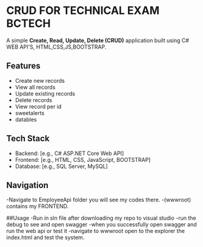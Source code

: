 # CRUD FOR TECHNICAL EXAM BCTECH

A simple **Create, Read, Update, Delete (CRUD)** application built using C# WEB API'S, HTML,CSS,JS,BOOTSTRAP.

## Features
- Create new records
- View all records
- Update existing records
- Delete records
- View record per id
- sweetalerts
- datables

## Tech Stack
- Backend: [e.g., C# ASP.NET Core Web API]
- Frontend: [e.g., HTML, CSS, JavaScript, BOOTSTRAP]
- Database: [e.g., SQL Server, MySQL]

## Navigation
-Navigate to EmployeeApi folder you will see my codes there.
-(wwwroot) contains my FRONTEND.

##Usage
-Run in sln file after downloading my repo to visual studio
-run the debug to see and open swagger
-when you successfully open swagger and run the web api or test it
-navigate to wwwroot open to the explorer the index.html and test the system.




